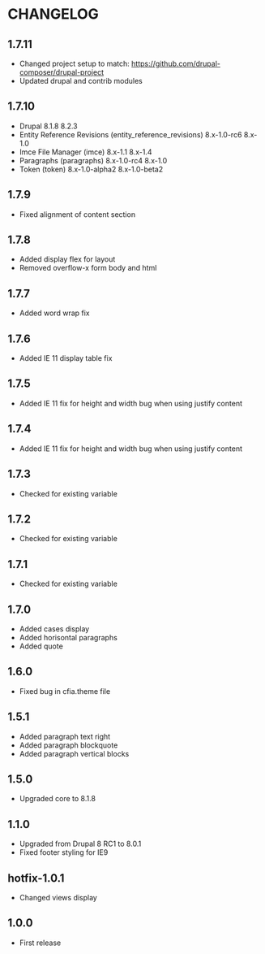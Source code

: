 # CHANGELOG

## 1.7.11

- Changed project setup to match: https://github.com/drupal-composer/drupal-project
- Updated drupal and contrib modules

## 1.7.10

- Drupal                                                   8.1.8              8.2.3              
- Entity Reference Revisions (entity_reference_revisions)  8.x-1.0-rc6        8.x-1.0               
- Imce File Manager (imce)                                 8.x-1.1            8.x-1.4               
- Paragraphs (paragraphs)                                  8.x-1.0-rc4        8.x-1.0               
- Token (token)                                            8.x-1.0-alpha2     8.x-1.0-beta2       

## 1.7.9

- Fixed alignment of content section
  
## 1.7.8

- Added display flex for layout
- Removed overflow-x form body and html

## 1.7.7

- Added word wrap fix

## 1.7.6

- Added IE 11 display table fix

## 1.7.5

- Added IE 11 fix for height and width bug when using justify content

## 1.7.4

- Added IE 11 fix for height and width bug when using justify content

## 1.7.3

- Checked for existing variable

## 1.7.2

- Checked for existing variable

## 1.7.1

- Checked for existing variable

## 1.7.0

- Added cases display
- Added horisontal paragraphs
- Added quote

## 1.6.0

- Fixed bug in cfia.theme file

## 1.5.1

- Added paragraph text right
- Added paragraph blockquote
- Added paragraph vertical blocks

## 1.5.0

- Upgraded core to 8.1.8

## 1.1.0

- Upgraded from Drupal 8 RC1 to 8.0.1
- Fixed footer styling for IE9

## hotfix-1.0.1

- Changed views display

## 1.0.0

- First release
